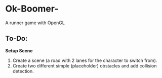 # Ok-Boomer-
A runner game with OpenGL

## To-Do:
**Setup Scene**
1. Create a scene (a road with 2 lanes for the character to switch from).
2. Create two different simple (placeholder) obstacles and add collision detection.
